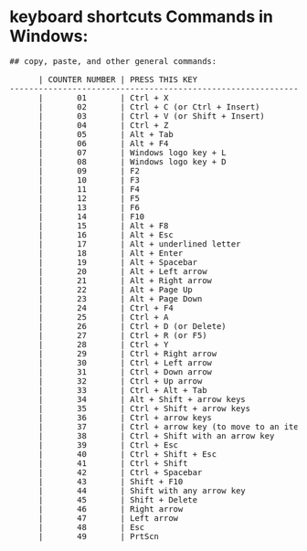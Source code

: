# keyboard shortcuts Commands in Windows: 

<pre>
## copy, paste, and other general commands: 

      | COUNTER NUMBER | PRESS THIS KEY                                   | TO DO THIS                                                                                                          |
---------------------------------------------------------------------------------------------------------------------------------------------------------------------------------------------------   
      |       01       | Ctrl + X                                         | Cut the selected item.                                                                                              |
      |       02       | Ctrl + C (or Ctrl + Insert)                      | Copy the selected item.                                                                                             |
      |       03       | Ctrl + V (or Shift + Insert)                     | Paste the selected item.                                                                                            |
      |       04       | Ctrl + Z                                         | Undo an action.                                                                                                     |
      |       05       | Alt + Tab                                        | Switch between open apps.                                                                                           |
      |       06       | Alt + F4                                         | Close the active item, or exit the active app.                                                                      |
      |       07       | Windows logo key + L                             | Lock your PC.                                                                                                       |
      |       08       | Windows logo key + D                             | Display and hide the desktop.                                                                                       |
      |       09       | F2                                               | Rename the selected item.                                                                                           |
      |       10       | F3                                               | Search for a file or folder in File Explorer.                                                                       |
      |       11       | F4                                               | Display the address bar list in File Explorer.                                                                      |
      |       12       | F5                                               | Refresh the active window.                                                                                          |
      |       13       | F6                                               | Cycle through screen elements in a window or on the desktop.                                                        |
      |       14       | F10                                              | Activate the Menu bar in the active app.                                                                            |
      |       15       | Alt + F8                                         | Show your password on the sign-in screen.                                                                           |
      |       16       | Alt + Esc                                        | Cycle through items in the order in which they were opened.                                                         |
      |       17       | Alt + underlined letter                          | Perform the command for that letter.                                                                                |
      |       18       | Alt + Enter                                      | Display properties for the selected item.                                                                           |
      |       19       | Alt + Spacebar                                   | Open the shortcut menu for the active window.                                                                       |
      |       20       | Alt + Left arrow                                 | Go back.                                                                                                            |
      |       21       | Alt + Right arrow                                | Go forward.                                                                                                         |
      |       22       | Alt + Page Up                                    | Move up one screen.                                                                                                 |
      |       23       | Alt + Page Down                                  | Move down one screen.                                                                                               |   
      |       24       | Ctrl + F4                                        | Close the active document (in apps that are full-screen and let you have multiple documents open at the same time). |
      |       25       | Ctrl + A                                         | Select all items in a document or window.                                                                           |
      |       26       | Ctrl + D (or Delete)                             | Delete the selected item and move it to the Recycle Bin.                                                            |
      |       27       | Ctrl + R (or F5)                                 | Refresh the active window.                                                                                          |
      |       28       | Ctrl + Y             	                          | Redo an action.                                                                                                     |
      |       29       | Ctrl + Right arrow                               | Move the cursor to the beginning of the next word.                                                                  |
      |       30       | Ctrl + Left arrow                                | Move the cursor to the beginning of the previous word.                                                              |
      |       31       | Ctrl + Down arrow                                | Move the cursor to the beginning of the next paragraph.                                                             |
      |       32       | Ctrl + Up arrow                                  | Move the cursor to the beginning of the previous paragraph.                                                         |
      |       33       | Ctrl + Alt + Tab                                 | Use the arrow keys to switch between all open apps.                                                                 |
      |       34       | Alt + Shift + arrow keys                         | When a group or tile is in focus on the Start menu, move it in the direction specified.                             |
      |       35       | Ctrl + Shift + arrow keys                        | When a tile is in focus on the Start menu, move it into another tile to create a folder.                            |
      |       36       | Ctrl + arrow keys                                | Resize the Start menu when it's open.                                                                               |
      |       37       | Ctrl + arrow key (to move to an item) + Spacebar | Select multiple individual items in a window or on the desktop.                                                     |
      |       38       | Ctrl + Shift with an arrow key                   | Select a block of text.                                                                                             |
      |       39       | Ctrl + Esc                                       | Open Start.                                                                                                         |
      |       40       | Ctrl + Shift + Esc                               | Open Task Manager.                                                                                                  |
      |       41       | Ctrl + Shift                                     | Switch the keyboard layout when multiple keyboard layouts are available.                                            |
      |       42       | Ctrl + Spacebar                                  | Turn the Chinese input method editor (IME) on or off.                                                               |
      |       43       | Shift + F10                                      | Display the shortcut menu for the selected item.                                                                    |
      |       44       | Shift with any arrow key                         | Select more than one item in a window or on the desktop, or select text in a document.                              |
      |       45       | Shift + Delete                                   | Delete the selected item without moving it to the Recycle Bin first.                                                |
      |       46       | Right arrow                                      | Open the next menu to the right, or open a submenu.                                                                 |
      |       47       | Left arrow                                       | Open the next menu to the left, or close a submenu.                                                                 |
      |       48       | Esc                                              | Stop or leave the current task.                                                                                     |
      |       49       | PrtScn                                           | Take a screenshot of your whole screen and copy it to the clipboard.                                                |
                                                                          | Note:                                                                                                               |
                                                                          |                                                                                                                     |                                                    
                                                                          | You can change this shortcut so it also opens  screen snipping, which                                               |
                                                                          | lets you edit your screenshot. Select Start  > Settings > Ease of                                                   |
                                                                          | Access > Keyboard, and turn on the toggle under Print Screen                                                        |
                                                                          | shortcut.                                                                                                           |
      
</pre>
